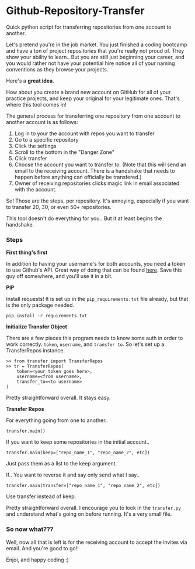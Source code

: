 # Github-Repository-Transfer
Quick python script for transferring repositories from one account to another.

Let's pretend you're in the job market. You just finished a coding bootcamp and have a ton of project repositories 
that you're really not proud of. They show your ability to learn.. But you are still just beginning your career,
and you would rather not have your potential hire notice all of your naming conventions as they browse your projects.

Here's a **great idea**.

How about you create a brand new account on GitHub for all of your practice projects,
and keep your original for your legitimate ones. That's where this tool comes in!

The general process for transferring one repository from one account to another account is as follows:
1. Log in to your the account with repos you want to transfer
2. Go to a specific repository
3. Click the settings
4. Scroll to the bottom in the "Danger Zone"
5. Click transfer
6. Choose the account you want to transfer to. (Note that this will send an email to the receiving account. There is a handshake that needs
to happen before anything can officially be transfered.)
7. Owner of receiving repositories clicks magic link in email associated with the account.

So! Those are the steps, per repository. It's annoying, especially if you want to transfer 20, 30, or even 50+ repositories.

This tool doesn't do everything for you.. But it at least begins the handshake.

### Steps

**First thing's first**

In addition to having your username's for both accounts, you need a token to use Github's API.
Great way of doing that can be found [here](https://developer.github.com/v3/guides/getting-started/#authentication).
Save this guy off somewhere, and you'll use it in a bit.

**PIP**

Install requests! It is set up in the `pip_requirements.txt` file already, but that is the only package needed.
```
pip install -r requirements.txt
```

**Initialize Transfer Object**

There are a few pieces this program needs to know some auth in order to work correctly. `token`, `username`, and `transfer to`. So let's
set up a TransferRepos instance.
```
>> from transfer import TransferRepos
>> tr = TransferRepos(
    token=<your token goes here>,
    username=<from username>,
    transfer_to=<to username>
)
```
Pretty straightforward overall. It stays easy.

**Transfer Repos**

For everything going from one to another..
```
transfer.main()
```

If you want to keep some repositories in the initial account..
```
transfer.main(keep=["repo_name_1", "repo_name_2", etc])
```
 Just pass them as a list to the keep argument.

 If.. You want to reverse it and say only send what I say..
 ```
 transfer.main(transfer=["repo_name_1", "repo_name_2", etc])
 ```
 Use transfer instead of keep.

 Pretty straightforward overall. I encourage you to look in the `transfer.py` and understand what's going on before running.
 It's a very small file.

 ### So now what???

 Well, now all that is left is for the receiving account to accept the invites via email. And you're good to go!!

 Enjoi, and happy coding :)
